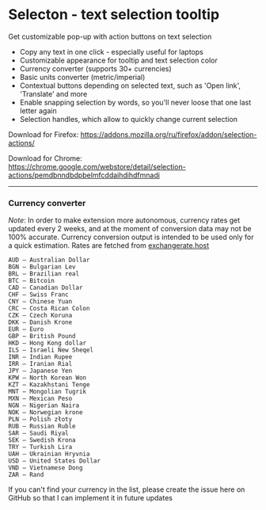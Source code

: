 # Selecton - text selection tooltip
Get customizable pop-up with action buttons on text selection
* Copy any text in one click - especially useful for laptops
* Customizable appearance for tooltip and text selection color
* Currency converter (supports 30+ currencies)
* Basic units converter (metric/imperial)
* Contextual buttons depending on selected text, such as 'Open link', 'Translate' and more 
* Enable snapping selection by words, so you'll never loose that one last letter again
* Selection handles, which allow to quickly change current selection


Download for Firefox:
https://addons.mozilla.org/ru/firefox/addon/selection-actions/

Download for Chrome:
https://chrome.google.com/webstore/detail/selection-actions/pemdbnndbdpbelmfcddaihdihdfmnadi

____

### Currency converter
*Note*:
In order to make extension more autonomous, currency rates get updated every 2 weeks, and at the moment of conversion data may not be 100% accurate. Currency conversion output is intended to be used only for a quick estimation.
Rates are fetched from [exchangerate.host](https://exchangerate.host/#/)

```
AUD — Australian Dollar
BGN — Bulgarian Lev
BRL — Brazilian real
BTC — Bitcoin
CAD — Canadian Dollar
CHF — Swiss Franc
CNY — Chinese Yuan
CRC — Costa Rican Colon 
CZK — Czech Koruna
DKK — Danish Krone 
EUR — Euro
GBP — British Pound 
HKD — Hong Kong dollar
ILS — Israeli New Sheqel
INR — Indian Rupee
IRR — Iranian Rial
JPY — Japanese Yen
KPW — North Korean Won
KZT — Kazakhstani Tenge
MNT — Mongolian Tugrik 
MXN — Mexican Peso
NGN — Nigerian Naira
NOK — Norwegian krone
PLN — Polish złoty
RUB — Russian Ruble
SAR — Saudi Riyal
SEK — Swedish Krona
TRY — Turkish Lira 
UAH — Ukrainian Hryvnia
USD — United States Dollar
VND — Vietnamese Dong
ZAR — Rand
```

If you can't find your currency in the list, please create the issue here on GitHub so that I can implement it in future updates







